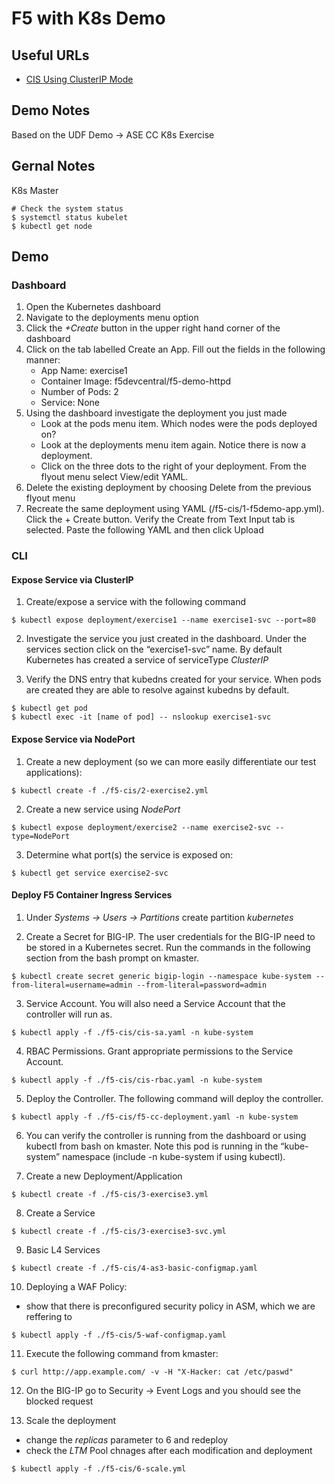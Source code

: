 # F5 with K8s Demo

## Useful URLs
- [CIS Using ClusterIP Mode](https://clouddocs.f5.com/training/community/containers/html/class1/module2/module2.html)

## Demo Notes
Based on the UDF Demo -> ASE CC K8s Exercise

## Gernal Notes
K8s Master

```shell
# Check the system status
$ systemctl status kubelet
$ kubectl get node
```

## Demo

### Dashboard

1. Open the Kubernetes dashboard
2. Navigate to the deployments menu option
3. Click the _+Create_ button in the upper right hand corner of the dashboard
4. Click on the tab labelled Create an App. Fill out the fields in the following manner:
    - App Name:	exercise1
    - Container Image: f5devcentral/f5-demo-httpd
    - Number of Pods: 2
    - Service: None
5. Using the dashboard investigate the deployment you just made
    - Look at the pods menu item. Which nodes were the pods deployed on?
    - Look at the deployments menu item again. Notice there is now a deployment.
    - Click on the three dots to the right of your deployment. From the flyout menu select View/edit YAML.
6. Delete the existing deployment by choosing Delete from the previous flyout menu
7. Recreate the same deployment using YAML (/f5-cis/1-f5demo-app.yml). Click the + Create button. Verify the Create from Text Input tab is selected. Paste the following YAML and then click Upload

### CLI

#### Expose Service via ClusterIP

1. Create/expose a service with the following command

```shell
$ kubectl expose deployment/exercise1 --name exercise1-svc --port=80
```

2. Investigate the service you just created in the dashboard. Under the services section click on the “exercise1-svc” name. By default Kubernetes has created a service of serviceType _ClusterIP_

3. Verify the DNS entry that kubedns created for your service. When pods are created they are able to resolve against kubedns by default.

```shell
$ kubectl get pod
$ kubectl exec -it [name of pod] -- nslookup exercise1-svc
```

#### Expose Service via NodePort

1. Create a new deployment (so we can more easily differentiate our test applications):

```shell
$ kubectl create -f ./f5-cis/2-exercise2.yml
```

2. Create a new service using _NodePort_

```shell
$ kubectl expose deployment/exercise2 --name exercise2-svc --type=NodePort
```

3. Determine what port(s) the service is exposed on:

```shell    
$ kubectl get service exercise2-svc
```

#### Deploy F5 Container Ingress Services

1. Under _Systems -> Users -> Partitions_ create partition _kubernetes_

2. Create a Secret for BIG-IP. The user credentials for the BIG-IP need to be stored in a Kubernetes secret. Run the commands in the following section from the bash prompt on kmaster.

```shell
$ kubectl create secret generic bigip-login --namespace kube-system --from-literal=username=admin --from-literal=password=admin
```

3. Service Account. You will also need a Service Account that the controller will run as.

```shell
$ kubectl apply -f ./f5-cis/cis-sa.yaml -n kube-system
```

4. RBAC Permissions. Grant appropriate permissions to the Service Account.

```shell
$ kubectl apply -f ./f5-cis/cis-rbac.yaml -n kube-system
```

5. Deploy the Controller. The following command will deploy the controller.

```shell
$ kubectl apply -f ./f5-cis/f5-cc-deployment.yaml -n kube-system
```

6. You can verify the controller is running from the dashboard or using kubectl from bash on kmaster. Note this pod is running in the “kube-system” namespace (include -n kube-system if using kubectl).

7. Create a new Deployment/Application

```shell
$ kubectl create -f ./f5-cis/3-exercise3.yml
```

8. Create a Service

```shell
$ kubectl create -f ./f5-cis/3-exercise3-svc.yml
```

9. Basic L4 Services

```shell
$ kubectl create -f ./f5-cis/4-as3-basic-configmap.yaml
```

10. Deploying a WAF Policy:
- show that there is preconfigured security policy in ASM, which we are reffering to

```shell
$ kubectl apply -f ./f5-cis/5-waf-configmap.yaml
```

11. Execute the following command from kmaster:

```shell
$ curl http://app.example.com/ -v -H "X-Hacker: cat /etc/paswd"
```

12. On the BIG-IP go to Security -> Event Logs and you should see the blocked request

13. Scale the deployment
- change the _replicas_ parameter to 6 and redeploy
- check the _LTM_ Pool chnages after each modification and deployment

```shell
$ kubectl apply -f ./f5-cis/6-scale.yml
```

